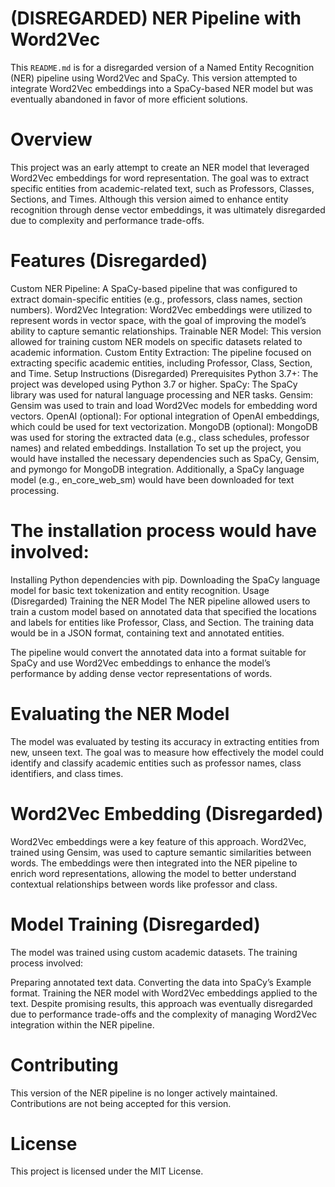 # (DISREGARDED) NER Pipeline with Word2Vec
This `README.md` is for a disregarded version of a Named Entity Recognition (NER) pipeline using Word2Vec and SpaCy. This version attempted to integrate Word2Vec embeddings into a SpaCy-based NER model but was eventually abandoned in favor of more efficient solutions.

# Overview
This project was an early attempt to create an NER model that leveraged Word2Vec embeddings for word representation. The goal was to extract specific entities from academic-related text, such as Professors, Classes, Sections, and Times. Although this version aimed to enhance entity recognition through dense vector embeddings, it was ultimately disregarded due to complexity and performance trade-offs.

# Features (Disregarded)
Custom NER Pipeline: A SpaCy-based pipeline that was configured to extract domain-specific entities (e.g., professors, class names, section numbers).
Word2Vec Integration: Word2Vec embeddings were utilized to represent words in vector space, with the goal of improving the model’s ability to capture semantic relationships.
Trainable NER Model: This version allowed for training custom NER models on specific datasets related to academic information.
Custom Entity Extraction: The pipeline focused on extracting specific academic entities, including Professor, Class, Section, and Time.
Setup Instructions (Disregarded)
Prerequisites
Python 3.7+: The project was developed using Python 3.7 or higher.
SpaCy: The SpaCy library was used for natural language processing and NER tasks.
Gensim: Gensim was used to train and load Word2Vec models for embedding word vectors.
OpenAI (optional): For optional integration of OpenAI embeddings, which could be used for text vectorization.
MongoDB (optional): MongoDB was used for storing the extracted data (e.g., class schedules, professor names) and related embeddings.
Installation
To set up the project, you would have installed the necessary dependencies such as SpaCy, Gensim, and pymongo for MongoDB integration. Additionally, a SpaCy language model (e.g., en_core_web_sm) would have been downloaded for text processing.

# The installation process would have involved:

Installing Python dependencies with pip.
Downloading the SpaCy language model for basic text tokenization and entity recognition.
Usage (Disregarded)
Training the NER Model
The NER pipeline allowed users to train a custom model based on annotated data that specified the locations and labels for entities like Professor, Class, and Section. The training data would be in a JSON format, containing text and annotated entities.

The pipeline would convert the annotated data into a format suitable for SpaCy and use Word2Vec embeddings to enhance the model’s performance by adding dense vector representations of words.

# Evaluating the NER Model
The model was evaluated by testing its accuracy in extracting entities from new, unseen text. The goal was to measure how effectively the model could identify and classify academic entities such as professor names, class identifiers, and class times.

# Word2Vec Embedding (Disregarded)
Word2Vec embeddings were a key feature of this approach. Word2Vec, trained using Gensim, was used to capture semantic similarities between words. The embeddings were then integrated into the NER pipeline to enrich word representations, allowing the model to better understand contextual relationships between words like professor and class.

# Model Training (Disregarded)
The model was trained using custom academic datasets. The training process involved:

Preparing annotated text data.
Converting the data into SpaCy’s Example format.
Training the NER model with Word2Vec embeddings applied to the text.
Despite promising results, this approach was eventually disregarded due to performance trade-offs and the complexity of managing Word2Vec integration within the NER pipeline.

# Contributing
This version of the NER pipeline is no longer actively maintained. Contributions are not being accepted for this version.

# License
This project is licensed under the MIT License.

